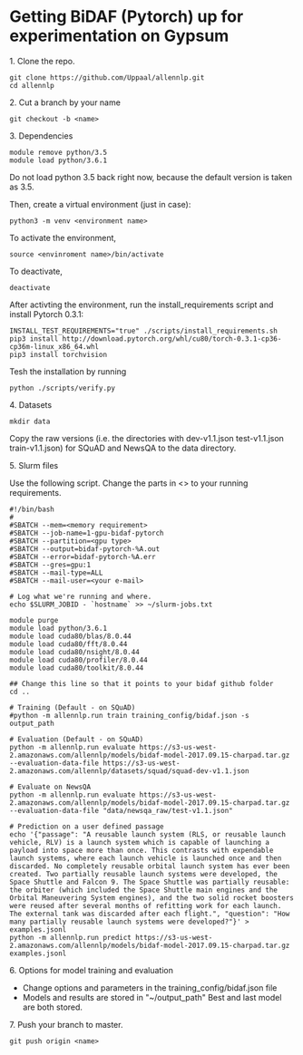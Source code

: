 # Getting BiDAF (Pytorch) up for experimentation on Gypsum

1\. Clone the repo.
```
git clone https://github.com/Uppaal/allennlp.git
cd allennlp
```
2\. Cut a branch by your name
```
git checkout -b <name>
```
3\. Dependencies
```
module remove python/3.5
module load python/3.6.1
```
Do not load python 3.5 back right now, because the default version is taken as 3.5. 

Then, create a virtual environment (just in case):
```
python3 -m venv <environment name>
```
To activate the environment, 
```
source <envinroment name>/bin/activate
```
To deactivate, 
```
deactivate
```
After activting the environment, run the install_requirements script and install Pytorch 0.3.1:
```
INSTALL_TEST_REQUIREMENTS="true" ./scripts/install_requirements.sh
pip3 install http://download.pytorch.org/whl/cu80/torch-0.3.1-cp36-cp36m-linux_x86_64.whl 
pip3 install torchvision
```
Tesh the installation by running
```
python ./scripts/verify.py
```
4\. Datasets
```
mkdir data
```
Copy the raw versions (i.e. the directories with dev-v1.1.json  test-v1.1.json  train-v1.1.json) for SQuAD and NewsQA to the data directory. 

5\. Slurm files

Use the following script. Change the parts in <> to your running requirements.
```
#!/bin/bash
#
#SBATCH --mem=<memory requirement>
#SBATCH --job-name=1-gpu-bidaf-pytorch
#SBATCH --partition=<gpu type>
#SBATCH --output=bidaf-pytorch-%A.out
#SBATCH --error=bidaf-pytorch-%A.err
#SBATCH --gres=gpu:1
#SBATCH --mail-type=ALL
#SBATCH --mail-user=<your e-mail>

# Log what we're running and where.
echo $SLURM_JOBID - `hostname` >> ~/slurm-jobs.txt

module purge
module load python/3.6.1
module load cuda80/blas/8.0.44
module load cuda80/fft/8.0.44
module load cuda80/nsight/8.0.44
module load cuda80/profiler/8.0.44
module load cuda80/toolkit/8.0.44

## Change this line so that it points to your bidaf github folder
cd ..

# Training (Default - on SQuAD)
#python -m allennlp.run train training_config/bidaf.json -s output_path

# Evaluation (Default - on SQuAD)
python -m allennlp.run evaluate https://s3-us-west-2.amazonaws.com/allennlp/models/bidaf-model-2017.09.15-charpad.tar.gz --evaluation-data-file https://s3-us-west-2.amazonaws.com/allennlp/datasets/squad/squad-dev-v1.1.json

# Evaluate on NewsQA
python -m allennlp.run evaluate https://s3-us-west-2.amazonaws.com/allennlp/models/bidaf-model-2017.09.15-charpad.tar.gz --evaluation-data-file "data/newsqa_raw/test-v1.1.json"

# Prediction on a user defined passage
echo '{"passage": "A reusable launch system (RLS, or reusable launch vehicle, RLV) is a launch system which is capable of launching a payload into space more than once. This contrasts with expendable launch systems, where each launch vehicle is launched once and then discarded. No completely reusable orbital launch system has ever been created. Two partially reusable launch systems were developed, the Space Shuttle and Falcon 9. The Space Shuttle was partially reusable: the orbiter (which included the Space Shuttle main engines and the Orbital Maneuvering System engines), and the two solid rocket boosters were reused after several months of refitting work for each launch. The external tank was discarded after each flight.", "question": "How many partially reusable launch systems were developed?"}' > examples.jsonl
python -m allennlp.run predict https://s3-us-west-2.amazonaws.com/allennlp/models/bidaf-model-2017.09.15-charpad.tar.gz  examples.jsonl
```
6\. Options for model training and evaluation
- Change options and parameters in the training_config/bidaf.json file
- Models and results are stored in "~/output_path" Best and last model are both stored.

7\. Push your branch to master.
```
git push origin <name>
```
